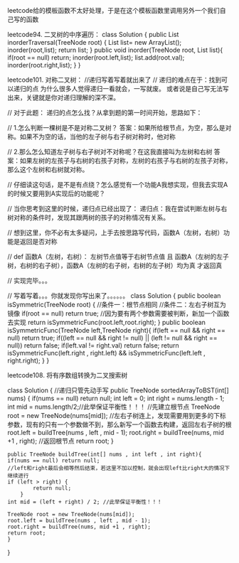 leetcode给的模板函数不太好处理，于是在这个模板函数里调用另外一个我们自己写的函数

leetcode94. 二叉树的中序遍历：
   class Solution {
      public List<Integer> inorderTraversal(TreeNode root) {
        List<Integer> list= new ArrayList<Integer>();
        inorder(root,list);
        return list;
      }
      public void inorder(TreeNode root, List list){
        if(root == null) return;
        inorder(root.left,list);
        list.add(root.val);
        inorder(root.right,list);
      }
   }

leetcode101. 对称二叉树：
//递归写着写着就出来了
//  递归的难点在于：找到可以递归的点 为什么很多人觉得递归一看就会，一写就废。 或者说是自己写无法写出来，关键就是你对递归理解的深不深。

// 对于此题： 递归的点怎么找？从拿到题的第一时间开始，思路如下：

// 1.怎么判断一棵树是不是对称二叉树？ 答案：如果所给根节点，为空，那么是对称。如果不为空的话，当他的左子树与右子树对称时，他对称

// 2.那么怎么知道左子树与右子树对不对称呢？在这我直接叫为左树和右树 答案：如果左树的左孩子与右树的右孩子对称，左树的右孩子与右树的左孩子对称，那么这个左树和右树就对称。

// 仔细读这句话，是不是有点绕？怎么感觉有一个功能A我想实现，但我去实现A的时候又要用到A实现后的功能呢？

// 当你思考到这里的时候，递归点已经出现了： 递归点：我在尝试判断左树与右树对称的条件时，发现其跟两树的孩子的对称情况有关系。

// 想到这里，你不必有太多疑问，上手去按思路写代码，函数A（左树，右树）功能是返回是否对称

// def 函数A（左树，右树）： 左树节点值等于右树节点值 且 函数A（左树的左子树，右树的右子树），函数A（左树的右子树，右树的左子树）均为真 才返回真

// 实现完毕。。。

// 写着写着。。。你就发现你写出来了。。。。。。
   class Solution {
      public boolean isSymmetric(TreeNode root) {
      //条件一：根节点相同
      //条件二：左右子树互为镜像
      if(root == null) return true;
      //因为要有两个参数需要被判断，新加一个函数去实现
      return isSymmetricFunc(root.left,root.right);
      }
      public boolean isSymmetricFunc(TreeNode left,TreeNode right){
        if(left == null && right == null) return true;
        if((left == null && right != null) || (left != null && right == null)) return false;
        if(left.val != right.val) return false;
        return isSymmetricFunc(left.right , right.left) && isSymmetricFunc(left.left , right.right);
    }
}

leetcode108. 将有序数组转换为二叉搜索树

class Solution {
    //递归只管先动手写
    public TreeNode sortedArrayToBST(int[] nums) {
    if(nums == null) return null;
    int left = 0;
    int right = nums.length - 1;
    int mid = nums.length/2;//此举保证平衡性！！！
    //先建立根节点
    TreeNode root = new TreeNode(nums[mid]);
    //左右子树连上，发现需要用到更多的下标参数，现有的只有一个参数做不到，那么新写一个函数去构建，返回左右子树的根
    root.left = buildTree(nums , left , mid - 1);
    root.right = buildTree(nums, mid +1 , right);
    //返回根节点
    return root;
    }

    public TreeNode buildTree(int[] nums , int left , int right){
    if(nums == null) return null;
    //left和right最后会相等然后结束，若这里不加以控制，就会出现left比right大的情况下继续进行
    if (left > right) {
            return null;
        }
    int mid = (left + right) / 2; //此举保证平衡性！！！
    
    TreeNode root = new TreeNode(nums[mid]);
    root.left = buildTree(nums , left , mid - 1);
    root.right = buildTree(nums, mid +1 , right);
    return root;
    }
}